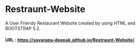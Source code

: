 # Restraunt-Website
A User Friendy Restaurant Website created by using HTML and BOOTSTRAP 5.2.

#### URL : https://savarapu-deepak.github.io/Restraunt-Website/
